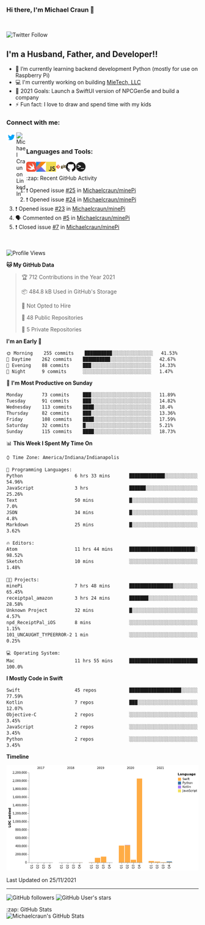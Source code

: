 ### Hi there, I'm Michael Craun 👋 

<br />

![Twitter Follow](https://img.shields.io/twitter/follow/opkurix?style=social)

## I'm a Husband, Father, and Developer!!

- 🌱 I’m currently learning backend development Python (mostly for use on Raspberry Pi)
- 💻 I'm currently working on building [MieTech, LLC](https://github.com/mietechnologies)
- 🥅 2021 Goals: Launch a SwiftUI version of NPCGen5e and build a company
- ⚡ Fun fact: I love to draw and spend time with my kids

### Connect with me:

[<img align="left" alt="Michael Craun on Twitter" width="26px" src="https://raw.githubusercontent.com/github/explore/80688e429a7d4ef2fca1e82350fe8e3517d3494d/topics/twitter/twitter.png" />][twitter]
[<img align="left" alt="Michael Craun on LinkedIn" width="26px" src="https://cdn.jsdelivr.net/npm/simple-icons@v3/icons/linkedin.svg" />][linkedin]

<br />

### Languages and Tools:

[<img align="left" alt="Swift" width="26px" src="https://raw.githubusercontent.com/github/explore/80688e429a7d4ef2fca1e82350fe8e3517d3494d/topics/swift/swift.png" />][swift]
[<img align="left" alt="Kotlin" width="26px" src="https://raw.githubusercontent.com/github/explore/80688e429a7d4ef2fca1e82350fe8e3517d3494d/topics/kotlin/kotlin.png" />][kotlin]
[<img align="left" alt="JavaScript" width="26px" src="https://raw.githubusercontent.com/github/explore/80688e429a7d4ef2fca1e82350fe8e3517d3494d/topics/javascript/javascript.png" />][javascript]
[<img align="left" alt="Git" width="26px" src="https://raw.githubusercontent.com/github/explore/80688e429a7d4ef2fca1e82350fe8e3517d3494d/topics/git/git.png" />]([])
[<img align="left" alt="GitHub" width="26px" src="https://raw.githubusercontent.com/github/explore/78df643247d429f6cc873026c0622819ad797942/topics/github/github.png" />][github]
[<img align="left" alt="Terminal" width="26px" src="https://raw.githubusercontent.com/github/explore/80688e429a7d4ef2fca1e82350fe8e3517d3494d/topics/terminal/terminal.png" />][terminal]

<br />
<br />

<summary>:zap: Recent GitHub Activity</summary>
  
<!--START_SECTION:activity-->
1. ❗️ Opened issue [#25](https://github.com/Michaelcraun/minePi/issues/25) in [Michaelcraun/minePi](https://github.com/Michaelcraun/minePi)
2. ❗️ Opened issue [#24](https://github.com/Michaelcraun/minePi/issues/24) in [Michaelcraun/minePi](https://github.com/Michaelcraun/minePi)
3. ❗️ Opened issue [#23](https://github.com/Michaelcraun/minePi/issues/23) in [Michaelcraun/minePi](https://github.com/Michaelcraun/minePi)
4. 🗣 Commented on [#5](https://github.com/Michaelcraun/minePi/issues/5) in [Michaelcraun/minePi](https://github.com/Michaelcraun/minePi)
5. ❗️ Closed issue [#7](https://github.com/Michaelcraun/minePi/issues/7) in [Michaelcraun/minePi](https://github.com/Michaelcraun/minePi)
<!--END_SECTION:activity-->
  
<br />
  
<!--START_SECTION:waka-->
![Profile Views](http://img.shields.io/badge/Profile%20Views-35-blue)

**🐱 My GitHub Data** 

> 🏆 712 Contributions in the Year 2021
 > 
> 📦 484.8 kB Used in GitHub's Storage 
 > 
> 🚫 Not Opted to Hire
 > 
> 📜 48 Public Repositories 
 > 
> 🔑 5 Private Repositories  
 > 
**I'm an Early 🐤** 

```text
🌞 Morning    255 commits    ██████████░░░░░░░░░░░░░░░   41.53% 
🌆 Daytime    262 commits    ██████████░░░░░░░░░░░░░░░   42.67% 
🌃 Evening    88 commits     ███░░░░░░░░░░░░░░░░░░░░░░   14.33% 
🌙 Night      9 commits      ░░░░░░░░░░░░░░░░░░░░░░░░░   1.47%

```
📅 **I'm Most Productive on Sunday** 

```text
Monday       73 commits     ███░░░░░░░░░░░░░░░░░░░░░░   11.89% 
Tuesday      91 commits     ███░░░░░░░░░░░░░░░░░░░░░░   14.82% 
Wednesday    113 commits    ████░░░░░░░░░░░░░░░░░░░░░   18.4% 
Thursday     82 commits     ███░░░░░░░░░░░░░░░░░░░░░░   13.36% 
Friday       108 commits    ████░░░░░░░░░░░░░░░░░░░░░   17.59% 
Saturday     32 commits     █░░░░░░░░░░░░░░░░░░░░░░░░   5.21% 
Sunday       115 commits    ████░░░░░░░░░░░░░░░░░░░░░   18.73%

```


📊 **This Week I Spent My Time On** 

```text
⌚︎ Time Zone: America/Indiana/Indianapolis

💬 Programming Languages: 
Python                   6 hrs 33 mins       █████████████░░░░░░░░░░░░   54.96% 
JavaScript               3 hrs               ██████░░░░░░░░░░░░░░░░░░░   25.26% 
Text                     50 mins             █░░░░░░░░░░░░░░░░░░░░░░░░   7.0% 
JSON                     34 mins             █░░░░░░░░░░░░░░░░░░░░░░░░   4.8% 
Markdown                 25 mins             █░░░░░░░░░░░░░░░░░░░░░░░░   3.62%

🔥 Editors: 
Atom                     11 hrs 44 mins      ████████████████████████░   98.52% 
Sketch                   10 mins             ░░░░░░░░░░░░░░░░░░░░░░░░░   1.48%

🐱‍💻 Projects: 
minePi                   7 hrs 48 mins       ████████████████░░░░░░░░░   65.45% 
receiptpal_amazon        3 hrs 24 mins       ███████░░░░░░░░░░░░░░░░░░   28.58% 
Unknown Project          32 mins             █░░░░░░░░░░░░░░░░░░░░░░░░   4.57% 
npd_ReceiptPal_iOS       8 mins              ░░░░░░░░░░░░░░░░░░░░░░░░░   1.15% 
101_UNCAUGHT_TYPEERROR-2 1 min               ░░░░░░░░░░░░░░░░░░░░░░░░░   0.25%

💻 Operating System: 
Mac                      11 hrs 55 mins      █████████████████████████   100.0%

```

**I Mostly Code in Swift** 

```text
Swift                    45 repos            ███████████████████░░░░░░   77.59% 
Kotlin                   7 repos             ███░░░░░░░░░░░░░░░░░░░░░░   12.07% 
Objective-C              2 repos             ░░░░░░░░░░░░░░░░░░░░░░░░░   3.45% 
JavaScript               2 repos             ░░░░░░░░░░░░░░░░░░░░░░░░░   3.45% 
Python                   2 repos             ░░░░░░░░░░░░░░░░░░░░░░░░░   3.45%

```


**Timeline**

![Chart not found](https://raw.githubusercontent.com/Michaelcraun/Michaelcraun/main/charts/bar_graph.png) 


 Last Updated on 25/11/2021
<!--END_SECTION:waka-->

---
  
![GitHub followers](https://img.shields.io/github/followers/Michaelcraun?style=social)
![GitHub User's stars](https://img.shields.io/github/stars/Michaelcraun?style=social)
  
<summary>:zap: GitHub Stats</summary>

<img align="left" alt="Michaelcraun's GitHub Stats" src="https://github-readme-stats-8frbydxfs-michaelcraun.vercel.app/api?username=Michaelcraun" />

[twitter]: https://twitter.com/opkurix
[linkedin]: https://linkedin.com/in/michael-craun
[swift]: https://developer.apple.com/swift/
[kotlin]: https://kotlinlang.org
[javascript]: https://www.javascript.com
[github]: https://github.com/
[terminal]: https://en.wikipedia.org/wiki/Terminal_(macOS)
